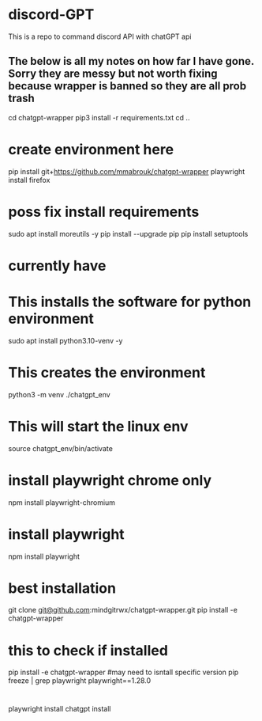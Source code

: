 # discord-GPT
This is a repo to command discord API with chatGPT api


## The below is all my notes on how far I have gone. Sorry they are messy but not worth fixing because wrapper is banned so they are all prob trash

cd chatgpt-wrapper
pip3 install -r requirements.txt
cd ..



# create environment here
pip install git+https://github.com/mmabrouk/chatgpt-wrapper
playwright install firefox

# poss fix install requirements
sudo apt install moreutils -y
pip install --upgrade pip
pip install setuptools

# currently have
# This installs the software for python environment
sudo apt install python3.10-venv -y

# This creates the environment
python3 -m venv ./chatgpt_env

# This will start the linux env
source chatgpt_env/bin/activate

# install playwright chrome only
npm install playwright-chromium

# install playwright
npm install playwright

# best installation
git clone git@github.com:mindgitrwx/chatgpt-wrapper.git
pip install -e chatgpt-wrapper
# this to check if installed
pip install -e chatgpt-wrapper
#may need to isntall specific version
pip freeze | grep playwright 
playwright==1.28.0
#
playwright install
chatgpt install
